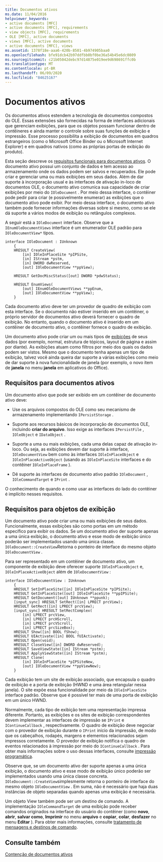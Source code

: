 ```yaml
---
title: Documentos ativos
ms.date: 11/04/2016
helpviewer_keywords:
- active documents [MFC]
- active documents [MFC], requirements
- view objects [MFC], requirements
- OLE [MFC], active documents
- views [MFC], active documents
- active documents [MFC], views
ms.assetid: 1378f18e-aaa6-420b-8501-4b974905baa0
ms.openlocfilehash: bfe91dcb42b97ddfbb0bf0be36a54b45e6dc0809
ms.sourcegitcommit: c21b05042debc97d14875e019ee9d698691ffc0b
ms.translationtype: MT
ms.contentlocale: pt-BR
ms.lasthandoff: 06/09/2020
ms.locfileid: "84625167"
---
```

# <a name="active-documents"></a>Documentos ativos

Os documentos ativos estendem a tecnologia de documentos compostos do OLE. Essas extensões são fornecidas na forma de interfaces adicionais que gerenciam exibições, para que os objetos possam funcionar dentro de contêineres e ainda manter o controle sobre suas funções de exibição e impressão. Esse processo possibilita a exibição de documentos em quadros estrangeiros (como o Microsoft Office Binder ou o Microsoft Internet Explorer) e em quadros nativos (como as próprias portas de exibição do produto).

Esta seção descreve os [requisitos funcionais para documentos ativos](#requirements_for_active_documents). O documento ativo possui um conjunto de dados e tem acesso ao armazenamento onde os dados podem ser salvos e recuperados. Ele pode criar e gerenciar uma ou mais exibições em seus dados. Além de dar suporte à incorporação usual e às interfaces de ativação in-loco de documentos OLE, o documento ativo comunica sua capacidade de criar exibições por meio do `IOleDocument` . Por meio dessa interface, o contêiner pode pedir para criar (e possivelmente enumerar) as exibições que o documento ativo pode exibir. Por meio dessa interface, o documento ativo também pode fornecer informações diversas sobre si mesmo, como se ele dá suporte a vários modos de exibição ou retângulos complexos.

A seguir está a `IOleDocument` interface. Observe que a `IEnumOleDocumentViews` interface é um enumerador OLE padrão para `IOleDocumentView*` tipos.

```
interface IOleDocument : IUnknown
    {
    HRESULT CreateView(
        [in] IOleInPlaceSite *pIPSite,
        [in] IStream *pstm,
        [in] DWORD dwReserved,
        [out] IOleDocumentView **ppView);

    HRESULT GetDocMiscStatus([out] DWORD *pdwStatus);

    HRESULT EnumViews(
        [out] IEnumOleDocumentViews **ppEnum,
        [out] IOleDocumentView **ppView);
    }
```

Cada documento ativo deve ter um provedor de quadro de exibição com esta interface. Se o documento não estiver inserido em um contêiner, o próprio servidor de documentos ativo deverá fornecer o quadro de exibição. No entanto, quando o documento ativo é inserido em um contêiner de documento ativo, o contêiner fornece o quadro de exibição.

Um documento ativo pode criar um ou mais tipos de [exibições](#requirements_for_view_objects) de seus dados (por exemplo, normal, estrutura de tópicos, layout de página e assim por diante). As exibições atuam como filtros por meio dos quais os dados podem ser vistos. Mesmo que o documento tenha apenas um tipo de exibição, talvez você ainda queira dar suporte a várias exibições como meio de dar suporte à nova funcionalidade de janela (por exemplo, o novo item de **janela** no menu **janela** em aplicativos do Office).

## <a name="requirements-for-active-documents"></a><a name="requirements_for_active_documents"></a>Requisitos para documentos ativos

Um documento ativo que pode ser exibido em um contêiner de documento ativo deve:

- Use os arquivos compostos do OLE como seu mecanismo de armazenamento implementando `IPersistStorage` .

- Suporte aos recursos básicos de incorporação de documentos OLE, incluindo **criar do arquivo**. Isso exige as interfaces `IPersistFile` , `IOleObject` e `IDataObject` .

- Suporte a uma ou mais exibições, cada uma delas capaz de ativação in-loco. Ou seja, as exibições devem dar suporte à interface, `IOleDocumentView` bem como às interfaces `IOleInPlaceObject` e `IOleInPlaceActiveObject` (usando as `IOleInPlaceSite` interfaces e do contêiner `IOleInPlaceFrame` ).

- Dê suporte às interfaces de documento ativo padrão `IOleDocument` , `IOleCommandTarget` e `IPrint` .

O conhecimento de quando e como usar as interfaces do lado do contêiner é implícito nesses requisitos.

## <a name="requirements-for-view-objects"></a><a name="requirements_for_view_objects"></a>Requisitos para objetos de exibição

Um documento ativo pode criar uma ou mais exibições de seus dados. Funcionalmente, essas exibições são como portas em um método específico para exibir os dados. Se um documento ativo der suporte apenas a uma única exibição, o documento ativo e esse modo de exibição único poderão ser implementados usando uma única classe. `IOleDocument::CreateView`Retorna o ponteiro de interface do mesmo objeto `IOleDocumentView` .

Para ser representado em um contêiner de documento ativo, um componente de exibição deve oferecer suporte `IOleInPlaceObject` e, `IOleInPlaceActiveObject` além de `IOleDocumentView` :

```
interface IOleDocumentView : IUnknown
    {
    HRESULT SetInPlaceSite([in] IOleInPlaceSite *pIPSite);
    HRESULT GetInPlaceSite([out] IOleInPlaceSite **ppIPSite);
    HRESULT GetDocument([out] IUnknown **ppunk);
    [input_sync] HRESULT SetRect([in] LPRECT prcView);
    HRESULT GetRect([in] LPRECT prcView);
    [input_sync] HRESULT SetRectComplex(
        [in] LPRECT prcView,
        [in] LPRECT prcHScroll,
        [in] LPRECT prcVScroll,
        [in] LPRECT prcSizeBox);
    HRESULT Show([in] BOOL fShow);
    HRESULT UIActivate([in] BOOL fUIActivate);
    HRESULT Open(void);
    HRESULT CloseView([in] DWORD dwReserved);
    HRESULT SaveViewState([in] IStream *pstm);
    HRESULT ApplyViewState([in] IStream *pstm);
    HRESULT Clone(
        [in] IOleInPlaceSite *pIPSiteNew,
        [out] IOleDocumentView **ppViewNew);
    }
```

Cada exibição tem um site de exibição associado, que encapsula o quadro de exibição e a porta de exibição (HWND e uma área retangular nessa janela). O site expõe essa funcionalidade por meio da `IOleInPlaceSite` interface padrão. Observe que é possível ter mais de uma porta de exibição em um único HWND.

Normalmente, cada tipo de exibição tem uma representação impressa diferente. Portanto, as exibições e os sites de exibição correspondentes devem implementar as interfaces de impressão se `IPrint` e `IContinueCallback` , respectivamente. O quadro de exibição deve negociar com o provedor de exibição durante o `IPrint` início da impressão, de modo que os cabeçalhos, rodapés, margens e elementos relacionados sejam impressos corretamente. O provedor de exibição notifica o quadro de eventos relacionados à impressão por meio do `IContinueCallback` . Para obter mais informações sobre o uso dessas interfaces, consulte [impressão programática](programmatic-printing.md).

Observe que, se um documento ativo der suporte apenas a uma única exibição, o documento ativo e esse modo de exibição único poderão ser implementados usando uma única classe concreta. `IOleDocument::CreateView`simplesmente retorna o ponteiro de interface do mesmo objeto `IOleDocumentView` . Em suma, não é necessário que haja duas instâncias de objeto separadas quando apenas uma exibição é necessária.

Um objeto View também pode ser um destino de comando. A implementação `IOleCommandTarget` de uma exibição pode receber comandos originados na interface do usuário do contêiner (como **novo**, **abrir**, **salvar como**, **Imprimir** no menu **arquivo** e **copiar**, **colar**, **desfazer** no menu **Editar** ). Para obter mais informações, consulte [tratamento de mensagens e destinos de comando](message-handling-and-command-targets.md).

## <a name="see-also"></a>Consulte também

[Contenção de documentos ativos](active-document-containment.md)
